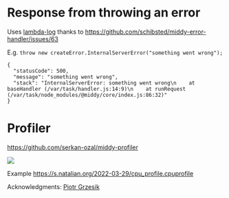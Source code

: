 # Response from throwing an error

Uses [lambda-log](https://lambdalog.dev/) thanks to https://github.com/schibsted/middy-error-handler/issues/63

E.g. `throw new createError.InternalServerError("something went wrong");`

    {
      "statusCode": 500,
      "message": "something went wrong",
      "stack": "InternalServerError: something went wrong\n    at baseHandler (/var/task/handler.js:14:9)\n    at runRequest (/var/task/node_modules/@middy/core/index.js:86:32)"
    }

# Profiler

https://github.com/serkan-ozal/middy-profiler

<img src="https://s.natalian.org/2022-03-29/1648528442_1918x1047.png">

Example https://s.natalian.org/2022-03-29/cpu_profile.cpuprofile

Acknowledgments: [Piotr Grzesik](https://github.com/serverless/serverless/discussions/10907#discussioncomment-2451146)
